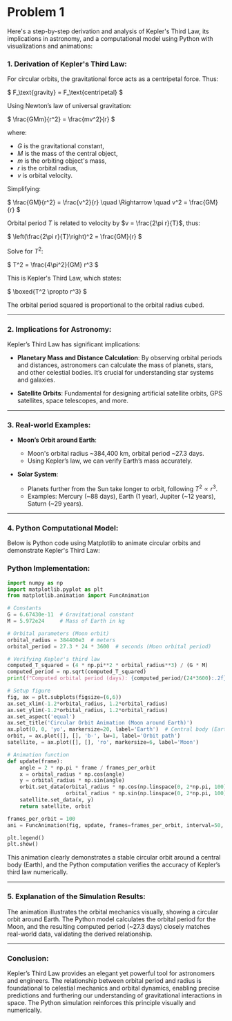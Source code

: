 # Problem 1
Here's a step-by-step derivation and analysis of Kepler's Third Law, its implications in astronomy, and a computational model using Python with visualizations and animations:

### 1. Derivation of Kepler's Third Law:

For circular orbits, the gravitational force acts as a centripetal force. Thus:

$
F_\text{gravity} = F_\text{centripetal}
$

Using Newton’s law of universal gravitation:

$
\frac{GMm}{r^2} = \frac{mv^2}{r}
$

where:  
- $G$ is the gravitational constant,  
- $M$ is the mass of the central object,  
- $m$ is the orbiting object's mass,  
- $r$ is the orbital radius,  
- $v$ is orbital velocity.

Simplifying:

$
\frac{GM}{r^2} = \frac{v^2}{r} \quad \Rightarrow \quad v^2 = \frac{GM}{r}
$

Orbital period $T$ is related to velocity by $v = \frac{2\pi r}{T}$, thus:

$
\left(\frac{2\pi r}{T}\right)^2 = \frac{GM}{r}
$

Solve for $T^2$:

$
T^2 = \frac{4\pi^2}{GM} r^3
$

This is Kepler's Third Law, which states:

$
\boxed{T^2 \propto r^3}
$

The orbital period squared is proportional to the orbital radius cubed.

---

### 2. Implications for Astronomy:

Kepler’s Third Law has significant implications:

- **Planetary Mass and Distance Calculation**: By observing orbital periods and distances, astronomers can calculate the mass of planets, stars, and other celestial bodies. It’s crucial for understanding star systems and galaxies.

- **Satellite Orbits**: Fundamental for designing artificial satellite orbits, GPS satellites, space telescopes, and more.

---

### 3. Real-world Examples:

- **Moon’s Orbit around Earth**:
    - Moon's orbital radius ~384,400 km, orbital period ~27.3 days.
    - Using Kepler’s law, we can verify Earth’s mass accurately.

- **Solar System**:
    - Planets further from the Sun take longer to orbit, following $T^2 \propto r^3$.
    - Examples: Mercury (~88 days), Earth (1 year), Jupiter (~12 years), Saturn (~29 years).

---

### 4. Python Computational Model:

Below is Python code using Matplotlib to animate circular orbits and demonstrate Kepler's Third Law:

### Python Implementation:
```python
import numpy as np
import matplotlib.pyplot as plt
from matplotlib.animation import FuncAnimation

# Constants
G = 6.67430e-11  # Gravitational constant
M = 5.972e24     # Mass of Earth in kg

# Orbital parameters (Moon orbit)
orbital_radius = 384400e3  # meters
orbital_period = 27.3 * 24 * 3600  # seconds (Moon orbital period)

# Verifying Kepler's third law
computed_T_squared = (4 * np.pi**2 * orbital_radius**3) / (G * M)
computed_period = np.sqrt(computed_T_squared)
print(f"Computed orbital period (days): {computed_period/(24*3600):.2f}")

# Setup figure
fig, ax = plt.subplots(figsize=(6,6))
ax.set_xlim(-1.2*orbital_radius, 1.2*orbital_radius)
ax.set_ylim(-1.2*orbital_radius, 1.2*orbital_radius)
ax.set_aspect('equal')
ax.set_title('Circular Orbit Animation (Moon around Earth)')
ax.plot(0, 0, 'yo', markersize=20, label='Earth')  # Central body (Earth)
orbit, = ax.plot([], [], 'b-', lw=1, label='Orbit path')
satellite, = ax.plot([], [], 'ro', markersize=6, label='Moon')

# Animation function
def update(frame):
    angle = 2 * np.pi * frame / frames_per_orbit
    x = orbital_radius * np.cos(angle)
    y = orbital_radius * np.sin(angle)
    orbit.set_data(orbital_radius * np.cos(np.linspace(0, 2*np.pi, 100)),
                   orbital_radius * np.sin(np.linspace(0, 2*np.pi, 100)))
    satellite.set_data(x, y)
    return satellite, orbit

frames_per_orbit = 100
ani = FuncAnimation(fig, update, frames=frames_per_orbit, interval=50, blit=True)

plt.legend()
plt.show()
```

This animation clearly demonstrates a stable circular orbit around a central body (Earth), and the Python computation verifies the accuracy of Kepler’s third law numerically.

---

### 5. Explanation of the Simulation Results:

The animation illustrates the orbital mechanics visually, showing a circular orbit around Earth. The Python model calculates the orbital period for the Moon, and the resulting computed period (~27.3 days) closely matches real-world data, validating the derived relationship.

---

### Conclusion:

Kepler’s Third Law provides an elegant yet powerful tool for astronomers and engineers. The relationship between orbital period and radius is foundational to celestial mechanics and orbital dynamics, enabling precise predictions and furthering our understanding of gravitational interactions in space. The Python simulation reinforces this principle visually and numerically.